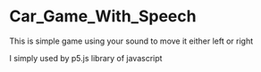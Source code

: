 # Car_Game_With_Speech
This is simple game using your sound to move it either left or right

I simply used by p5.js library of javascript
